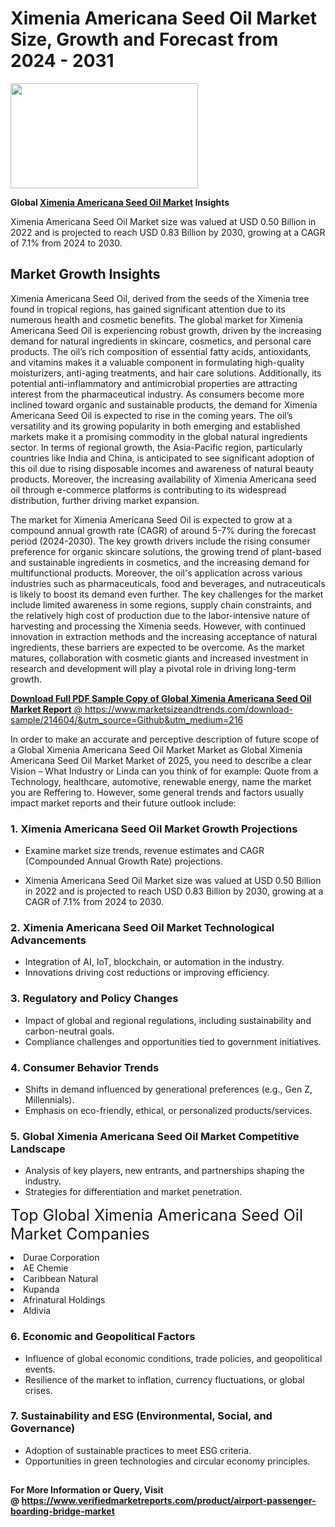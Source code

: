 <H1>Ximenia Americana Seed Oil Market Size, Growth and Forecast from 2024 - 2031</H1><img class="aligncenter size-medium wp-image-584254" src="https://thirdeyenews.in/wp-content/uploads/2024/09/Global-Market-Research-300x168.jpeg" alt="" width="300" height="168" /><p><strong>Global&nbsp;<a href="https://www.marketsizeandtrends.com/download-sample/214604/&amp;utm_source=Github&utm_medium=216">Ximenia Americana Seed Oil Market</a> Insights</strong></p><p>Ximenia Americana Seed Oil Market size was valued at USD 0.50 Billion in 2022 and is projected to reach USD 0.83 Billion by 2030, growing at a CAGR of 7.1% from 2024 to 2030.</p><p><h2>Market Growth Insights</h2> <p>Ximenia Americana Seed Oil, derived from the seeds of the Ximenia tree found in tropical regions, has gained significant attention due to its numerous health and cosmetic benefits. The global market for Ximenia Americana Seed Oil is experiencing robust growth, driven by the increasing demand for natural ingredients in skincare, cosmetics, and personal care products. The oil’s rich composition of essential fatty acids, antioxidants, and vitamins makes it a valuable component in formulating high-quality moisturizers, anti-aging treatments, and hair care solutions. Additionally, its potential anti-inflammatory and antimicrobial properties are attracting interest from the pharmaceutical industry. As consumers become more inclined toward organic and sustainable products, the demand for Ximenia Americana Seed Oil is expected to rise in the coming years. The oil’s versatility and its growing popularity in both emerging and established markets make it a promising commodity in the global natural ingredients sector. In terms of regional growth, the Asia-Pacific region, particularly countries like India and China, is anticipated to see significant adoption of this oil due to rising disposable incomes and awareness of natural beauty products. Moreover, the increasing availability of Ximenia Americana seed oil through e-commerce platforms is contributing to its widespread distribution, further driving market expansion.</p> <p><a href="#"></a></p> <p>The market for Ximenia Americana Seed Oil is expected to grow at a compound annual growth rate (CAGR) of around 5-7% during the forecast period (2024-2030). The key growth drivers include the rising consumer preference for organic skincare solutions, the growing trend of plant-based and sustainable ingredients in cosmetics, and the increasing demand for multifunctional products. Moreover, the oil's application across various industries such as pharmaceuticals, food and beverages, and nutraceuticals is likely to boost its demand even further. The key challenges for the market include limited awareness in some regions, supply chain constraints, and the relatively high cost of production due to the labor-intensive nature of harvesting and processing the Ximenia seeds. However, with continued innovation in extraction methods and the increasing acceptance of natural ingredients, these barriers are expected to be overcome. As the market matures, collaboration with cosmetic giants and increased investment in research and development will play a pivotal role in driving long-term growth.</p> <p><a href="#"></p><p><span class=""><strong>Download Full PDF Sample Copy of Global Ximenia Americana Seed Oil Market Report</strong> @ <a href="https://www.marketsizeandtrends.com/download-sample/214604/&amp;utm_source=Github&utm_medium=216" target="_blank">https://www.marketsizeandtrends.com/download-sample/214604/&amp;utm_source=Github&utm_medium=216</a></span></p><p>In order to make an accurate and perceptive description of future scope of a Global&nbsp;Ximenia Americana Seed Oil Market Market as Global&nbsp;Ximenia Americana Seed Oil Market Market of 2025, you need to describe a clear Vision &ndash; What Industry or Linda can you think of for example: Quote from a Technology, healthcare, automotive, renewable energy, name the market you are Reffering to. However, some general trends and factors usually impact market reports and their future outlook include:</p><h3>1.&nbsp;<strong>Ximenia Americana Seed Oil Market Growth Projections</strong></h3><ul><li>Examine market size trends, revenue estimates and CAGR (Compounded Annual Growth Rate) projections.</li><li><p>Ximenia Americana Seed Oil Market size was valued at USD 0.50 Billion in 2022 and is projected to reach USD 0.83 Billion by 2030, growing at a CAGR of 7.1% from 2024 to 2030.</p></li></ul><h3>2.&nbsp;<strong>Ximenia Americana Seed Oil Market Technological Advancements</strong></h3><ul><li>Integration of AI, IoT, blockchain, or automation in the industry.</li><li>Innovations driving cost reductions or improving efficiency.</li></ul><h3>3.&nbsp;<strong>Regulatory and Policy Changes</strong></h3><ul><li>Impact of global and regional regulations, including sustainability and carbon-neutral goals.</li><li>Compliance challenges and opportunities tied to government initiatives.</li></ul><h3>4.&nbsp;<strong>Consumer Behavior Trends</strong></h3><ul><li>Shifts in demand influenced by generational preferences (e.g., Gen Z, Millennials).</li><li>Emphasis on eco-friendly, ethical, or personalized products/services.</li></ul><h3>5.&nbsp;<strong>Global Ximenia Americana Seed Oil Market Competitive Landscape</strong></h3><ul><li>Analysis of key players, new entrants, and partnerships shaping the industry.</li><li>Strategies for differentiation and market penetration.</li></ul><p data-pm-slice="1 1 []"><span style="color: inherit; font-family: inherit; font-size: 25px;">Top Global Ximenia Americana Seed Oil Market Companies</span></p><div class="" data-test-id=""><p><li>Durae Corporation</li><li> AE Chemie</li><li> Caribbean Natural</li><li> Kupanda</li><li> Afrinatural Holdings</li><li> Aldivia</li></p></div><h3>6.&nbsp;<strong>Economic and Geopolitical Factors</strong></h3><ul><li>Influence of global economic conditions, trade policies, and geopolitical events.</li><li>Resilience of the market to inflation, currency fluctuations, or global crises.</li></ul><h3>7.&nbsp;<strong>Sustainability and ESG (Environmental, Social, and Governance)</strong></h3><ul><li>Adoption of sustainable practices to meet ESG criteria.</li><li>Opportunities in green technologies and circular economy principles.</li></ul><h2><strong style="font-size: 14px;">For More Information or Query, Visit @&nbsp;</strong><a style="background-color: #ffffff; font-size: 14px;" href="https://www.marketsizeandtrends.com/report/ximenia-americana-seed-oil-market/" target="_blank">https://www.verifiedmarketreports.com/product/airport-passenger-boarding-bridge-market</a></h2>
